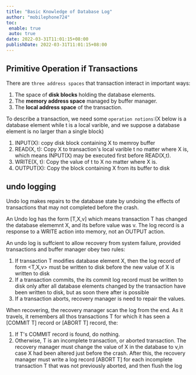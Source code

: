 ```yaml
---
title: "Basic Knowledge of Database Log"
author: "mobilephone724"
toc:
 enable: true
 auto: true
date: 2022-03-31T11:01:15+08:00
publishDate: 2022-03-31T11:01:15+08:00
---
```


## Primitive Operation if Transactions
There are `three address spaces` that transaction interact in important ways:
1.	The space of **disk blocks** holding the database elements.
2.	The **memory address space** managed by buffer manager.
3.	The **local address space** of the transaction.

To describe a transaction, we need some `operation notions`:(X below is a database element while t is a local varible, and we suppose a database element is no larger than a single block)
1.	INPUT(X): copy disk block containing X to memroy buffer
2.	READ(X, t): Copy X to transaction's local varible t no matter where X is, which means INPUT(X) may be executed first before READ(X,t).
3.	WRITE(X, t): Copy the value of t to X no matter where X is.
4.	OUTPUT(X): Copy the block containing X from its buffer to disk

## undo logging

Undo log makes repairs to the database state by undoing the effects of transactions that may not completed before the crash.

An Undo log has the form [T,X,v] which means transaction T has changed the database elememnt X, and its before value was v. The log record is a response to a WRITE action into memory, not an OUTPUT action.

An undo log is suffcient to allow recovery from system failure, provided transactions and buffer manager obey two rules:
1.	If transaction T modifies database element X, then the log record of form <T,X,v> must be written to disk before the new value of X is written to disk
2.	If a transaction commits, the its commit log record must be written to disk only after all database elements changed by the transaction have been written to disk, but as soon there after is possible
3.	If a transaction aborts, recovery manager is need to repair the values.

When recovering, the recovery manager scan the log from the end. As it travels, it remembers all thos transactions T for which it has seen a [COMMIT T] record or [ABORT T] record, the:
1.	If T's COMMIT record is found, do nothing.
2.	Otherwise, T is an incomplete transaction, or aborted transaction. The recovery manager must change the value of X in the database to v,in case X had been altered just before the crash. After this, the recovery manager must write a log record [ABORT T] for each incomplete transaction T that was not previously aborted, and then flush the log